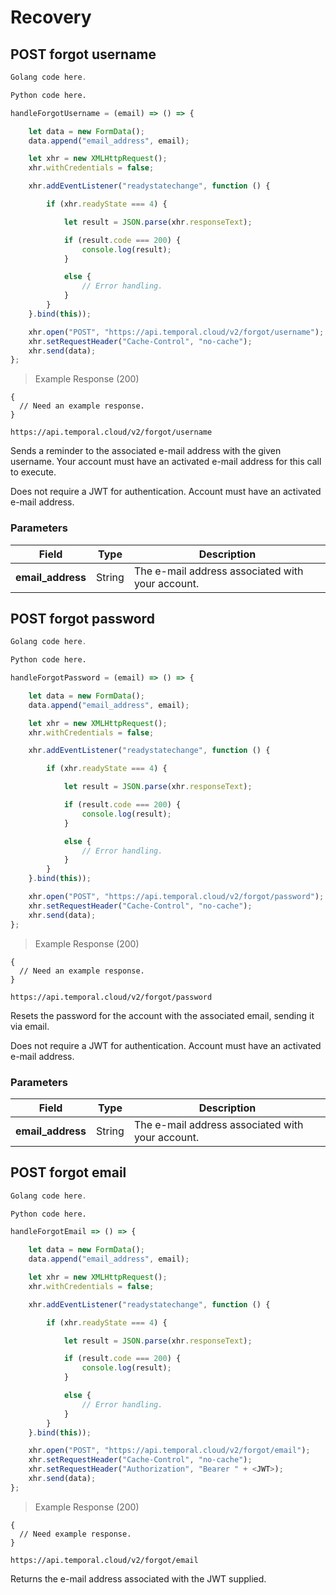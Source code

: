 # Recovery

## POST forgot username

```go
Golang code here.
```

```python
Python code here.
```

```javascript
handleForgotUsername = (email) => () => {

    let data = new FormData();
    data.append("email_address", email);

    let xhr = new XMLHttpRequest();
    xhr.withCredentials = false;

    xhr.addEventListener("readystatechange", function () {

        if (xhr.readyState === 4) {

            let result = JSON.parse(xhr.responseText);

            if (result.code === 200) {
                console.log(result);
            }

            else {
                // Error handling.
            }
        }
    }.bind(this));

    xhr.open("POST", "https://api.temporal.cloud/v2/forgot/username");
    xhr.setRequestHeader("Cache-Control", "no-cache");
    xhr.send(data);
};
```

> Example Response (200)

```
{
  // Need an example response.
}
```

`https://api.temporal.cloud/v2/forgot/username`

Sends a reminder to the associated e-mail address with the given username. Your account must have an activated e-mail address for this call to execute.

<aside class="success">
Does not require a JWT for authentication. Account must have an activated e-mail address.
</aside>

### Parameters

| Field | Type | Description
|-----------|------|-------------
| <b>email_address</b> | String | The e-mail address associated with your account.

## POST forgot password

```go
Golang code here.
```

```python
Python code here.
```

```javascript
handleForgotPassword = (email) => () => {

    let data = new FormData();
    data.append("email_address", email);

    let xhr = new XMLHttpRequest();
    xhr.withCredentials = false;

    xhr.addEventListener("readystatechange", function () {

        if (xhr.readyState === 4) {

            let result = JSON.parse(xhr.responseText);

            if (result.code === 200) {
                console.log(result);
            }

            else {
                // Error handling.
            }
        }
    }.bind(this));

    xhr.open("POST", "https://api.temporal.cloud/v2/forgot/password");
    xhr.setRequestHeader("Cache-Control", "no-cache");
    xhr.send(data);
};
```

> Example Response (200)

```
{
  // Need an example response.
}
```

`https://api.temporal.cloud/v2/forgot/password`

Resets the password for the account with the associated email, sending it via email.

<aside class="success">
Does not require a JWT for authentication. Account must have an activated e-mail address.
</aside>

### Parameters

| Field | Type | Description
|-----------|------|-------------
| <b>email_address</b> | String | The e-mail address associated with your account.

## POST forgot email

```go
Golang code here.
```

```python
Python code here.
```

```javascript
handleForgotEmail => () => {

    let data = new FormData();
    data.append("email_address", email);

    let xhr = new XMLHttpRequest();
    xhr.withCredentials = false;

    xhr.addEventListener("readystatechange", function () {

        if (xhr.readyState === 4) {

            let result = JSON.parse(xhr.responseText);

            if (result.code === 200) {
                console.log(result);
            }

            else {
                // Error handling.
            }
        }
    }.bind(this));

    xhr.open("POST", "https://api.temporal.cloud/v2/forgot/email");
    xhr.setRequestHeader("Cache-Control", "no-cache");
    xhr.setRequestHeader("Authorization", "Bearer " + <JWT>);
    xhr.send(data);
};
```

> Example Response (200)

```
{
  // Need example response.
}
```

`https://api.temporal.cloud/v2/forgot/email`

Returns the e-mail address associated with the JWT supplied.